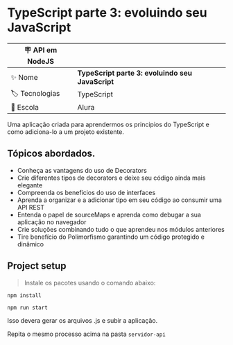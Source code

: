 # TypeScript parte 3: evoluindo seu JavaScript

| :placard: API em NodeJS |     |
| -------------  | --- |
| :sparkles: Nome        | **TypeScript parte 3: evoluindo seu JavaScript**
| :label: Tecnologias | TypeScript
| :school: Escola | Alura

Uma aplicação criada para aprendermos os principios do TypeScript e como adiciona-lo a um projeto existente.

## Tópicos abordados.

- Conheça as vantagens do uso de Decorators
- Crie diferentes tipos de decorators e deixe seu código ainda mais elegante
- Compreenda os benefícios do uso de interfaces
- Aprenda a organizar e a adicionar tipo em seu código ao consumir uma API REST
- Entenda o papel de sourceMaps e aprenda como debugar a sua aplicação no navegador
- Crie soluções combinando tudo o que aprendeu nos módulos anteriores
- Tire benefício do Polimorfismo garantindo um código protegido e dinâmico

## Project setup

> Instale os pacotes usando o comando abaixo:
```
npm install
```

```
npm run start
```

Isso devera gerar os arquivos .js e subir a aplicação.

Repita o mesmo processo acima na pasta ``servidor-api``
